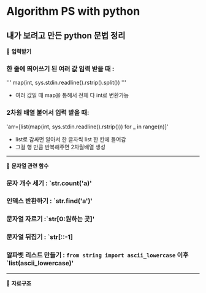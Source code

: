 Algorithm PS with python
=============
내가 보려고 만든 python 문법 정리
---------

📍 **입력받기**

### 한 줄에 띄어쓰기 된 여러 값 입력 받을 때 : 
'''
 map(int, sys.stdin.readline().rstrip().split())
 '''
 + 여러 값일 때 map을 통해서 전체 다 int로 변환가능
 
### 2차원 배열 붙어서 입력 받을 때:
'arr=[list(map(int, sys.stdin.readline().rstrip())) for _ in range(n)]'
 + list로 감싸면 알아서 한 글자씩 list 한 칸에 들어감
 + 그걸 행 만큼 반복해주면 2차월배열 생성
---------------

📍 **문자열 관련 함수**

### 문자 개수 세기 : `str.count('a)'
### 인덱스 반환하기 : `str.find('a')'
### 문자열 자르기 :`str[0:원하는 곳]'
### 문자열 뒤집기 : `str[::-1]
### 알파벳 리스트 만들기 : `from string import ascii_lowercase` 이후 `list(ascii_lowercase)'
--------------
📍 **자료구조**
